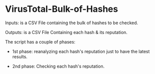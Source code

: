 # VirusTotal-Bulk-of-Hashes

Inputs: is a CSV File containing the bulk of hashes to be checked.

Outputs: is a CSV File Containing each hash & its reputation.

The script has a couple of phases:

- 1st phase: reanalyzing each hash's reputation just to have the latest results.

- 2nd phase: Checking each hash's reputation.
